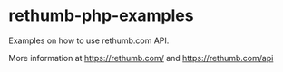 rethumb-php-examples
=====================

Examples on how to use rethumb.com API.

More information at https://rethumb.com/ and https://rethumb.com/api
